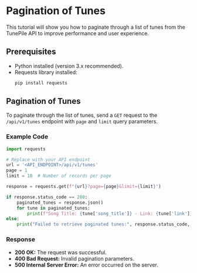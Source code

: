 # Pagination of Tunes

This tutorial will show you how to paginate through a list of tunes from the TunePile API to improve performance and user experience.

## Prerequisites

- Python installed (version 3.x recommended).
- Requests library installed:
  ```bash
  pip install requests
  ```

## Pagination of Tunes

To paginate through the list of tunes, send a `GET` request to the `/api/v1/tunes` endpoint with `page` and `limit` query parameters.

### Example Code

```python
import requests

# Replace with your API endpoint
url = '<API_ENDPOINT>/api/v1/tunes'
page = 1
limit = 10  # Number of records per page

response = requests.get(f"{url}?page={page}&limit={limit}")

if response.status_code == 200:
    paginated_tunes = response.json()
    for tune in paginated_tunes:
        print(f"Song Title: {tune['song_title']} - Link: {tune['link']}")
else:
    print("Failed to retrieve paginated tunes:", response.status_code, response.text)
```

### Response

- **200 OK:** The request was successful.
- **400 Bad Request:** Invalid pagination parameters.
- **500 Internal Server Error:** An error occurred on the server.
